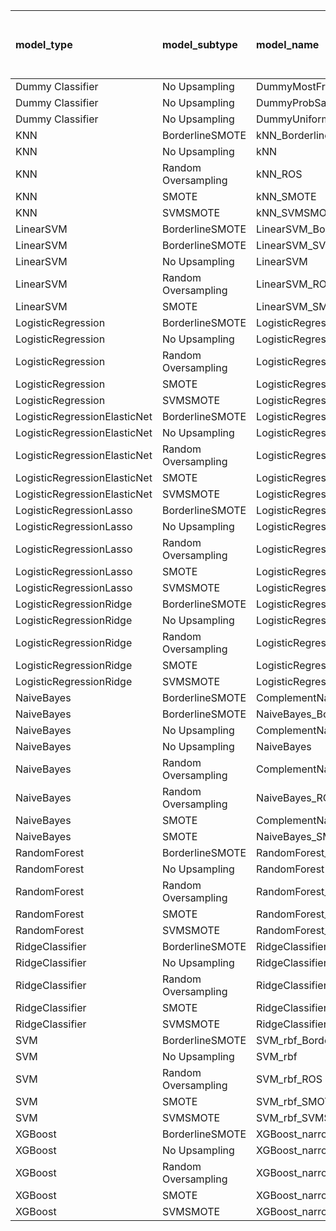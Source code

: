 | model_type                   | model_subtype       | model_name                                   |   title |   title and first paragraph |   title and 5 sentences | title and 10 sentences   |   title and first sentence each paragraph |   raw text |
|:-----------------------------|:--------------------|:---------------------------------------------|--------:|----------------------------:|------------------------:|:-------------------------|------------------------------------------:|-----------:|
| Dummy Classifier             | No Upsampling       | DummyMostFrequent                            |   0.25  |                       0.25  |                   0.25  | 0.250                    |                                     0.25  |      0.25  |
| Dummy Classifier             | No Upsampling       | DummyProbSampling                            |   0.32  |                       0.343 |                   0.366 | 0.331                    |                                     0.302 |      0.355 |
| Dummy Classifier             | No Upsampling       | DummyUniformSampling                         |   0.517 |                       0.5   |                   0.494 | 0.459                    |                                     0.529 |      0.523 |
| KNN                          | BorderlineSMOTE     | kNN_BorderlineSMOTE                          |   0.645 |                       0.767 |                   0.773 | 0.826                    |                                     0.692 |      0.657 |
| KNN                          | No Upsampling       | kNN                                          |   0.285 |                       0.349 |                   0.302 | 0.297                    |                                     0.285 |      0.035 |
| KNN                          | Random Oversampling | kNN_ROS                                      |   0.378 |                       0.541 |                   0.483 | 0.378                    |                                     0.424 |      0.099 |
| KNN                          | SMOTE               | kNN_SMOTE                                    |   0.686 |                       0.791 |                   0.756 | **0.860**                |                                     0.767 |      0.756 |
| KNN                          | SVMSMOTE            | kNN_SVMSMOTE                                 |   0     |                       0.756 |                   0.767 | 0                        |                                     0     |      0     |
| LinearSVM                    | BorderlineSMOTE     | LinearSVM_BorderlineSMOTE                    |   0.302 |                       0.331 |                   0.355 | 0.343                    |                                     0.419 |      0.442 |
| LinearSVM                    | BorderlineSMOTE     | LinearSVM_SVMSMOTE                           |   0     |                       0.331 |                   0.355 | 0                        |                                     0     |      0     |
| LinearSVM                    | No Upsampling       | LinearSVM                                    |   0.302 |                       0.331 |                   0.355 | 0.343                    |                                     0.419 |      0.442 |
| LinearSVM                    | Random Oversampling | LinearSVM_ROS                                |   0.302 |                       0.331 |                   0.355 | 0.343                    |                                     0.419 |      0.442 |
| LinearSVM                    | SMOTE               | LinearSVM_SMOTE                              |   0.302 |                       0.331 |                   0.355 | 0.343                    |                                     0.419 |      0.442 |
| LogisticRegression           | BorderlineSMOTE     | LogisticRegression_BorderlineSMOTE           |   0.302 |                       0.331 |                   0.36  | 0.355                    |                                     0.401 |      0.424 |
| LogisticRegression           | No Upsampling       | LogisticRegression                           |   0.308 |                       0.337 |                   0.337 | 0.291                    |                                     0.43  |      0.43  |
| LogisticRegression           | Random Oversampling | LogisticRegression_ROS                       |   0.302 |                       0.331 |                   0.355 | 0.372                    |                                     0.401 |      0.448 |
| LogisticRegression           | SMOTE               | LogisticRegression_SMOTE                     |   0.302 |                       0.331 |                   0.355 | 0.366                    |                                     0.401 |      0.436 |
| LogisticRegression           | SVMSMOTE            | LogisticRegression_SVMSMOTE                  |   0.302 |                       0.378 |                   0.378 | 0.331                    |                                     0.424 |      0.442 |
| LogisticRegressionElasticNet | BorderlineSMOTE     | LogisticRegressionElasticNet_BorderlineSMOTE |   0.25  |                       0.36  |                   0.36  | 0.355                    |                                     0.424 |      0.488 |
| LogisticRegressionElasticNet | No Upsampling       | LogisticRegressionElasticNet                 |   0.25  |                       0.337 |                   0.349 | 0.360                    |                                     0.419 |      0.471 |
| LogisticRegressionElasticNet | Random Oversampling | LogisticRegressionElasticNet_ROS             |   0.25  |                       0.355 |                   0.366 | 0.366                    |                                     0.43  |      0.494 |
| LogisticRegressionElasticNet | SMOTE               | LogisticRegressionElasticNet_SMOTE           |   0.25  |                       0.355 |                   0.36  | 0.360                    |                                     0.424 |      0.488 |
| LogisticRegressionElasticNet | SVMSMOTE            | LogisticRegressionElasticNet_SVMSMOTE        |   0.25  |                       0.355 |                   0.39  | 0.355                    |                                     0.424 |      0.483 |
| LogisticRegressionLasso      | BorderlineSMOTE     | LogisticRegressionLasso_BorderlineSMOTE      |   0.134 |                       0.349 |                   0.36  | 0.343                    |                                     0.424 |      0.494 |
| LogisticRegressionLasso      | No Upsampling       | LogisticRegressionLasso                      |   0.134 |                       0.349 |                   0.343 | 0.337                    |                                     0.407 |      0.459 |
| LogisticRegressionLasso      | Random Oversampling | LogisticRegressionLasso_ROS                  |   0.14  |                       0.366 |                   0.355 | 0.343                    |                                     0.442 |      0.506 |
| LogisticRegressionLasso      | SMOTE               | LogisticRegressionLasso_SMOTE                |   0.134 |                       0.355 |                   0.355 | 0.343                    |                                     0.43  |      0.506 |
| LogisticRegressionLasso      | SVMSMOTE            | LogisticRegressionLasso_SVMSMOTE             |   0.145 |                       0.331 |                   0.384 | 0.331                    |                                     0.436 |      0.494 |
| LogisticRegressionRidge      | BorderlineSMOTE     | LogisticRegressionRidge_BorderlineSMOTE      |   0.302 |                       0.477 |                   0.459 | 0.407                    |                                     0.424 |      0.43  |
| LogisticRegressionRidge      | No Upsampling       | LogisticRegressionRidge                      |   0.302 |                       0.453 |                   0.436 | 0.390                    |                                     0.413 |      0.424 |
| LogisticRegressionRidge      | Random Oversampling | LogisticRegressionRidge_ROS                  |   0.308 |                       0.477 |                   0.448 | 0.413                    |                                     0.453 |      0.43  |
| LogisticRegressionRidge      | SMOTE               | LogisticRegressionRidge_SMOTE                |   0.302 |                       0.471 |                   0.448 | 0.401                    |                                     0.43  |      0.43  |
| LogisticRegressionRidge      | SVMSMOTE            | LogisticRegressionRidge_SVMSMOTE             |   0.349 |                       0.436 |                   0.43  | 0.401                    |                                     0.448 |      0.436 |
| NaiveBayes                   | BorderlineSMOTE     | ComplementNaiveBayes_BorderlineSMOTE         |   0.273 |                       0.552 |                   0.57  | 0.570                    |                                     0.651 |      0.68  |
| NaiveBayes                   | BorderlineSMOTE     | NaiveBayes_BorderlineSMOTE                   |   0.32  |                       0.523 |                   0.581 | 0.581                    |                                     0.645 |      0.692 |
| NaiveBayes                   | No Upsampling       | ComplementNaiveBayes                         |   0.262 |                       0.442 |                   0.453 | 0.465                    |                                     0.517 |      0.494 |
| NaiveBayes                   | No Upsampling       | NaiveBayes                                   |   0.215 |                       0.209 |                   0.262 | 0.297                    |                                     0.384 |      0.413 |
| NaiveBayes                   | Random Oversampling | ComplementNaiveBayes_ROS                     |   0.314 |                       0.605 |                   0.581 | 0.599                    |                                     0.657 |      0.703 |
| NaiveBayes                   | Random Oversampling | NaiveBayes_ROS                               |   0.273 |                       0.605 |                   0.599 | 0.593                    |                                     0.669 |      0.703 |
| NaiveBayes                   | SMOTE               | ComplementNaiveBayes_SMOTE                   |   0.256 |                       0.552 |                   0.57  | 0.576                    |                                     0.645 |      0.698 |
| NaiveBayes                   | SMOTE               | NaiveBayes_SMOTE                             |   0.285 |                       0.552 |                   0.547 | 0.581                    |                                     0.663 |      0.698 |
| RandomForest                 | BorderlineSMOTE     | RandomForest_BorderlineSMOTE                 |   0.273 |                       0.407 |                   0.326 | 0.384                    |                                     0.355 |      0.378 |
| RandomForest                 | No Upsampling       | RandomForest                                 |   0.285 |                       0.483 |                   0.355 | 0.372                    |                                     0.349 |      0.372 |
| RandomForest                 | Random Oversampling | RandomForest_ROS                             |   0.291 |                       0.576 |                   0.378 | 0.378                    |                                     0.378 |      0.372 |
| RandomForest                 | SMOTE               | RandomForest_SMOTE                           |   0.267 |                       0.43  |                   0.32  | 0.378                    |                                     0.337 |      0.395 |
| RandomForest                 | SVMSMOTE            | RandomForest_SVMSMOTE                        |   0.273 |                       0.459 |                   0.372 | 0.372                    |                                     0.39  |      0.401 |
| RidgeClassifier              | BorderlineSMOTE     | RidgeClassifier_BorderlineSMOTE              |   0.302 |                       0.483 |                   0.448 | 0.419                    |                                     0.436 |      0.436 |
| RidgeClassifier              | No Upsampling       | RidgeClassifier                              |   0.302 |                       0.483 |                   0.448 | 0.419                    |                                     0.436 |      0.436 |
| RidgeClassifier              | Random Oversampling | RidgeClassifier_ROS                          |   0.302 |                       0.483 |                   0.448 | 0.419                    |                                     0.436 |      0.436 |
| RidgeClassifier              | SMOTE               | RidgeClassifier_SMOTE                        |   0.302 |                       0.483 |                   0.448 | 0.419                    |                                     0.436 |      0.436 |
| RidgeClassifier              | SVMSMOTE            | RidgeClassifier_SVMSMOTE                     |   0.343 |                       0.494 |                   0.424 | 0.413                    |                                     0.448 |      0.442 |
| SVM                          | BorderlineSMOTE     | SVM_rbf_BorderlineSMOTE                      |   0.355 |                       0.25  |                   0.233 | 0.250                    |                                     0.256 |      0.331 |
| SVM                          | No Upsampling       | SVM_rbf                                      |   0.186 |                       0.174 |                   0.163 | 0.337                    |                                     0.372 |      0.506 |
| SVM                          | Random Oversampling | SVM_rbf_ROS                                  |   0.198 |                       0.169 |                   0.314 | 0.436                    |                                     0.36  |      0.547 |
| SVM                          | SMOTE               | SVM_rbf_SMOTE                                |   0.36  |                       0.244 |                   0.244 | 0.250                    |                                     0.25  |      0.32  |
| SVM                          | SVMSMOTE            | SVM_rbf_SVMSMOTE                             |   0.483 |                       0.25  |                   0.25  | 0.244                    |                                     0.262 |      0.267 |
| XGBoost                      | BorderlineSMOTE     | XGBoost_narrow_BorderlineSMOTE               |   0.244 |                       0.547 |                   0.314 | 0.302                    |                                     0.39  |      0.43  |
| XGBoost                      | No Upsampling       | XGBoost_narrow                               |   0.25  |                       0.587 |                   0.343 | 0.314                    |                                     0.401 |      0.419 |
| XGBoost                      | Random Oversampling | XGBoost_narrow_ROS                           |   0.279 |                       0.669 |                   0.343 | 0.343                    |                                     0.395 |      0.453 |
| XGBoost                      | SMOTE               | XGBoost_narrow_SMOTE                         |   0.256 |                       0.552 |                   0.308 | 0.285                    |                                     0.384 |      0.424 |
| XGBoost                      | SVMSMOTE            | XGBoost_narrow_SVMSMOTE                      |   0.244 |                       0.552 |                   0.349 | 0.326                    |                                     0.355 |      0.401 |